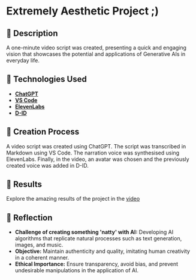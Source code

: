 # Extremely Aesthetic Project ;)

## 📒 Description
A one-minute video script was created, presenting a quick and engaging vision that showcases the potential and applications of Generative AIs in everyday life.

## 🤖 Technologies Used
- **[ChatGPT](https://chat.openai.com/)** 
- **[VS Code](https://code.visualstudio.com/)** 
- **[ElevenLabs](https://elevenlabs.io/)** 
- **[D-ID](https://studio.d-id.com/)** 

## 🧐 Creation Process
A video script was created using ChatGPT. The script was transcribed in Markdown using VS Code. The narration voice was synthesised using ElevenLabs. Finally, in the video, an avatar was chosen and the previously created voice was added in D-ID.

## 🚀 Results
Explore the amazing results of the project in the [video](https://github.com/leticiaveigacs/lab-natty-or-not/issues/1#issue-2296535469)

## 💭 Reflection
- **Challenge of creating something 'natty' with AI:** Developing AI algorithms that replicate natural processes such as text generation, images, and music.
- **Objective:** Maintain authenticity and quality, imitating human creativity in a coherent manner.
- **Ethical Importance:** Ensure transparency, avoid bias, and prevent undesirable manipulations in the application of AI.
